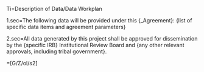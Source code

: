 Ti=Description of Data/Data Workplan

1.sec=The following data will be provided under this {_Agreement}: {list of specific data items and agreement parameters}

2.sec=All data generated by this project shall be approved for dissemination by the {specific IRB} Institutional Review Board and {any other relevant approvals, including tribal government}.

=[G/Z/ol/s2]

